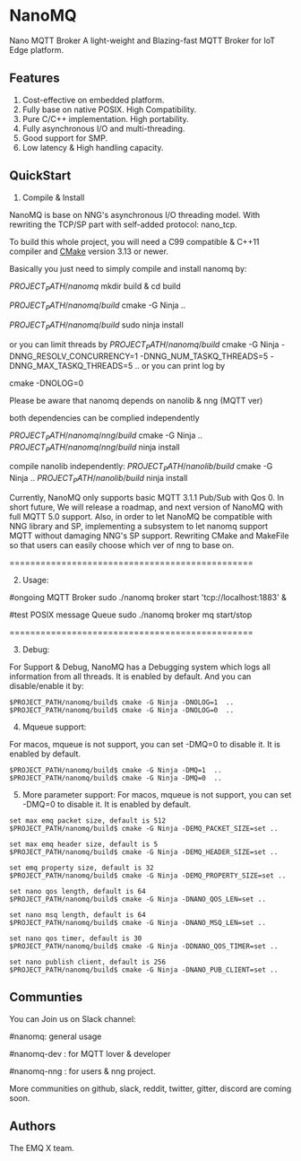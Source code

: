 # NanoMQ

Nano MQTT Broker
A light-weight and Blazing-fast MQTT Broker for IoT Edge platform.



## Features

1. Cost-effective on embedded platform.
2. Fully base on native POSIX. High Compatibility.
3. Pure C/C++ implementation. High portability.
4. Fully asynchronous I/O and multi-threading. 
5. Good support for SMP.
6. Low latency & High handling capacity.



## QuickStart

1. Compile & Install

NanoMQ is base on NNG's asynchronous I/O threading model. With rewriting the TCP/SP part with self-added protocol: nano_tcp.

To build this whole project, you will need a C99 compatible & C++11 compiler and [CMake](http://www.cmake.org/) version 3.13 or newer.

Basically you just need to simply compile and install nanomq by:

$PROJECT_PATH/nanomq$ mkdir build & cd build

$PROJECT_PATH/nanomq/build$ cmake -G Ninja .. 

$PROJECT_PATH/nanomq/build$ sudo ninja install

or you can limit threads by
$PROJECT_PATH/nanomq/build$ cmake -G Ninja -DNNG_RESOLV_CONCURRENCY=1 -DNNG_NUM_TASKQ_THREADS=5 -DNNG_MAX_TASKQ_THREADS=5  ..
or you can print log by

cmake -DNOLOG=0

Please be aware that nanomq depends on nanolib & nng (MQTT ver)

both dependencies can be complied independently

$PROJECT_PATH/nanomq/nng/build$ cmake -G Ninja .. 
$PROJECT_PATH/nanomq/nng/build$ ninja install

compile nanolib independently:
$PROJECT_PATH/nanolib/build$ cmake -G Ninja ..
$PROJECT_PATH/nanolib/build$ ninja install

Currently, NanoMQ only supports basic MQTT 3.1.1 Pub/Sub with Qos 0.
In short future, We will release a roadmap, and next version of NanoMQ with full MQTT 5.0 support. 
Also, in order to let NanoMQ be compatible with NNG library and SP, implementing a subsystem to let nanomq support MQTT without damaging NNG's SP support.
Rewriting CMake and MakeFile so that users can easily choose which ver of nng to base on.

===============================================

2. Usage:

#ongoing MQTT Broker
sudo ./nanomq broker start 'tcp://localhost:1883' &

#test POSIX message Queue
sudo ./nanomq broker mq start/stop

===============================================

3. Debug:

For Support & Debug, NanoMQ has a Debugging system which logs all information from all threads. It is enabled by default.
And you can disable/enable it by:

```
$PROJECT_PATH/nanomq/build$ cmake -G Ninja -DNOLOG=1  ..
$PROJECT_PATH/nanomq/build$ cmake -G Ninja -DNOLOG=0  ..
```

4. Mqueue support:

For macos, mqueue is not support, you can set -DMQ=0 to disable it. It is enabled by default.
```
$PROJECT_PATH/nanomq/build$ cmake -G Ninja -DMQ=1  ..
$PROJECT_PATH/nanomq/build$ cmake -G Ninja -DMQ=0  ..
```
5. More parameter support:
For macos, mqueue is not support, you can set -DMQ=0 to disable it. It is enabled by default.
```
set max emq packet size, default is 512
$PROJECT_PATH/nanomq/build$ cmake -G Ninja -DEMQ_PACKET_SIZE=set ..

set max emq header size, default is 5
$PROJECT_PATH/nanomq/build$ cmake -G Ninja -DEMQ_HEADER_SIZE=set ..

set emq property size, default is 32
$PROJECT_PATH/nanomq/build$ cmake -G Ninja -DEMQ_PROPERTY_SIZE=set ..

set nano qos length, default is 64
$PROJECT_PATH/nanomq/build$ cmake -G Ninja -DNANO_QOS_LEN=set ..

set nano msq length, default is 64
$PROJECT_PATH/nanomq/build$ cmake -G Ninja -DNANO_MSQ_LEN=set ..

set nano qos timer, default is 30
$PROJECT_PATH/nanomq/build$ cmake -G Ninja -DDNANO_QOS_TIMER=set ..

set nano publish client, default is 256
$PROJECT_PATH/nanomq/build$ cmake -G Ninja -DNANO_PUB_CLIENT=set ..
```
## Communties

You can Join us on Slack channel:

#nanomq: general usage

#nanomq-dev : for MQTT lover & developer

#nanomq-nng : for users & nng project.

More communities on github, slack, reddit, twitter, gitter, discord are coming soon.

## Authors


The EMQ X team.
